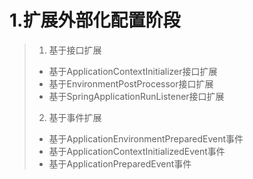 # 1.扩展外部化配置阶段

>
>
>1. 基于接口扩展
>   * 基于ApplicationContextInitializer接口扩展
>   * 基于EnvironmentPostProcessor接口扩展
>   * 基于SpringApplicationRunListener接口扩展
>2. 基于事件扩展
>   * 基于ApplicationEnvironmentPreparedEvent事件 
>   * 基于ApplicationContextInitializedEvent事件 
>   * 基于ApplicationPreparedEvent事件

